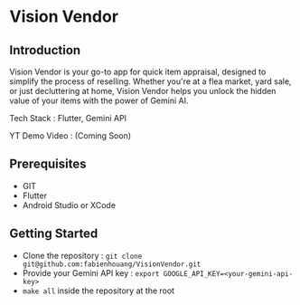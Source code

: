 # Vision Vendor

## Introduction

Vision Vendor is your go-to app for quick item appraisal, designed to simplify the process of reselling. Whether you're at a flea market, yard sale, or just decluttering at home, Vision Vendor helps you unlock the hidden value of your items with the power of Gemini AI.

Tech Stack : Flutter, Gemini API

YT Demo Video : (Coming Soon)

## Prerequisites

- GIT
- Flutter
- Android Studio or XCode

## Getting Started

- Clone the repository : `git clone git@github.com:fabienhouang/VisionVendor.git`
- Provide your Gemini API key : `export GOOGLE_API_KEY=<your-gemini-api-key>`
- `make all` inside the repository at the root
